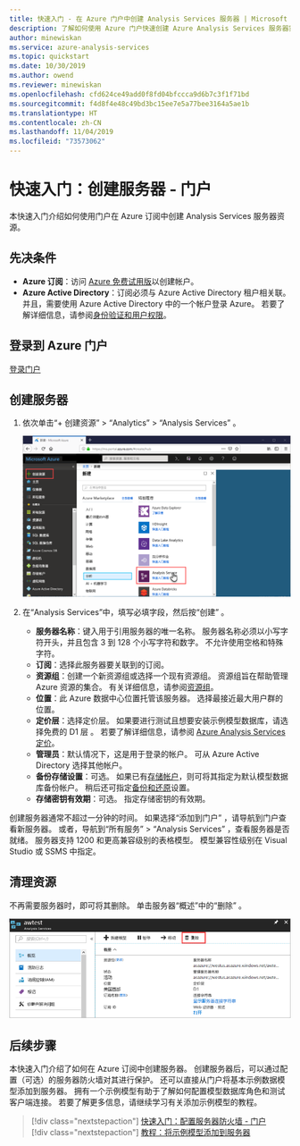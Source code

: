 ```yaml
---
title: 快速入门 - 在 Azure 门户中创建 Analysis Services 服务器 | Microsoft Docs
description: 了解如何使用 Azure 门户快速创建 Azure Analysis Services 服务器实例。
author: minewiskan
ms.service: azure-analysis-services
ms.topic: quickstart
ms.date: 10/30/2019
ms.author: owend
ms.reviewer: minewiskan
ms.openlocfilehash: cfd624ce49add0f8fd04bfccca9d6b7c3f1f71bd
ms.sourcegitcommit: f4d8f4e48c49bd3bc15ee7e5a77bee3164a5ae1b
ms.translationtype: HT
ms.contentlocale: zh-CN
ms.lasthandoff: 11/04/2019
ms.locfileid: "73573062"
---
```

# <a name="quickstart-create-a-server---portal"></a>快速入门：创建服务器 - 门户

本快速入门介绍如何使用门户在 Azure 订阅中创建 Analysis Services 服务器资源。

## <a name="prerequisites"></a>先决条件 

* **Azure 订阅**：访问 [Azure 免费试用版](https://azure.microsoft.com/offers/ms-azr-0044p/)以创建帐户。
* **Azure Active Directory**：订阅必须与 Azure Active Directory 租户相关联。 并且，需要使用 Azure Active Directory 中的一个帐户登录 Azure。 若要了解详细信息，请参阅[身份验证和用户权限](analysis-services-manage-users.md)。

## <a name="sign-in-to-the-azure-portal"></a>登录到 Azure 门户 

[登录门户](https://portal.azure.com)


## <a name="create-a-server"></a>创建服务器

1. 依次单击“+ 创建资源” > “Analytics” > “Analysis Services”    。

    ![门户](./media/analysis-services-create-server/aas-create-server-portal.png)

2. 在“Analysis Services”中，填写必填字段，然后按“创建”   。
   
   * **服务器名称**：键入用于引用服务器的唯一名称。 服务器名称必须以小写字符开头，并且包含 3 到 128 个小写字符和数字。 不允许使用空格和特殊字符。
   * **订阅**：选择此服务器要关联到的订阅。
   * **资源组**：创建一个新资源组或选择一个现有资源组。 资源组旨在帮助管理 Azure 资源的集合。 有关详细信息，请参阅[资源组](../azure-resource-manager/resource-group-overview.md)。
   * **位置**：此 Azure 数据中心位置托管该服务器。 选择最接近最大用户群的位置。
   * **定价层**：选择定价层。 如果要进行测试且想要安装示例模型数据库，请选择免费的 D1 层  。 若要了解详细信息，请参阅 [Azure Analysis Services 定价](https://azure.microsoft.com/pricing/details/analysis-services/)。 
   * **管理员**：默认情况下，这是用于登录的帐户。 可从 Azure Active Directory 选择其他帐户。
   * **备份存储设置**：可选。 如果已有[存储帐户](../storage/common/storage-introduction.md)，则可将其指定为默认模型数据库备份帐户。 稍后还可指定[备份和还原](analysis-services-backup.md)设置。
   * **存储密钥有效期**：可选。 指定存储密钥的有效期。

创建服务器通常不超过一分钟的时间。 如果选择“添加到门户”  ，请导航到门户查看新服务器。 或者，导航到“所有服务”   > “Analysis Services”  ，查看服务器是否就绪。 服务器支持 1200 和更高兼容级别的表格模型。 模型兼容性级别在 Visual Studio 或 SSMS 中指定。

## <a name="clean-up-resources"></a>清理资源

不再需要服务器时，即可将其删除。 单击服务器“概述”中的“删除”   。 

 ![清理](./media/analysis-services-create-server/aas-create-server-cleanup.png)


## <a name="next-steps"></a>后续步骤
本快速入门介绍了如何在 Azure 订阅中创建服务器。 创建服务器后，可以通过配置（可选）的服务器防火墙对其进行保护。 还可以直接从门户将基本示例数据模型添加到服务器。 拥有一个示例模型有助于了解如何配置模型数据库角色和测试客户端连接。 若要了解更多信息，请继续学习有关添加示例模型的教程。

> [!div class="nextstepaction"]
> [快速入门：配置服务器防火墙 - 门户](analysis-services-qs-firewall.md)   
> [!div class="nextstepaction"]
> [教程：将示例模型添加到服务器](analysis-services-create-sample-model.md)
